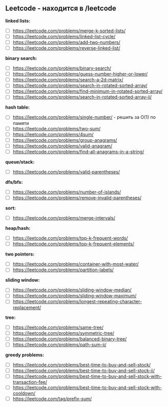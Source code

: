 ## Leetcode - находится в /leetcode

**linked lists:**
- [ ] https://leetcode.com/problems/merge-k-sorted-lists/
- [ ] https://leetcode.com/problems/linked-list-cycle/
- [ ] https://leetcode.com/problems/add-two-numbers/
- [ ] https://leetcode.com/problems/reverse-linked-list/

**binary search:**
- [ ] https://leetcode.com/problems/binary-search/
- [ ] https://leetcode.com/problems/guess-number-higher-or-lower/
- [ ] https://leetcode.com/problems/search-a-2d-matrix/
- [ ] https://leetcode.com/problems/search-in-rotated-sorted-array/
- [ ] https://leetcode.com/problems/find-minimum-in-rotated-sorted-array/
- [ ] https://leetcode.com/problems/search-in-rotated-sorted-array-ii/

**hash table:**
- [ ] https://leetcode.com/problems/single-number/ - решить за O(1) по памяти
- [ ] https://leetcode.com/problems/two-sum/
- [ ] https://leetcode.com/problems/4sum/
- [ ] https://leetcode.com/problems/group-anagrams/
- [ ] https://leetcode.com/problems/valid-anagram/
- [ ] https://leetcode.com/problems/find-all-anagrams-in-a-string/

**queue/stack:**
- [ ] https://leetcode.com/problems/valid-parentheses/

**dfs/bfs:**
- [ ] https://leetcode.com/problems/number-of-islands/
- [ ] https://leetcode.com/problems/remove-invalid-parentheses/

**sort:**
- [ ] https://leetcode.com/problems/merge-intervals/

**heap/hash:**
- [ ] https://leetcode.com/problems/top-k-frequent-words/
- [ ] https://leetcode.com/problems/top-k-frequent-elements/

**two pointers:**
- [ ] https://leetcode.com/problems/container-with-most-water/
- [ ] https://leetcode.com/problems/partition-labels/

**sliding window:**
- [ ] https://leetcode.com/problems/sliding-window-median/
- [ ] https://leetcode.com/problems/sliding-window-maximum/
- [ ] https://leetcode.com/problems/longest-repeating-character-replacement/

**tree:**
- [ ] https://leetcode.com/problems/same-tree/
- [ ] https://leetcode.com/problems/symmetric-tree/
- [ ] https://leetcode.com/problems/balanced-binary-tree/
- [ ] https://leetcode.com/problems/path-sum-ii/

**greedy problems:**
- [ ] https://leetcode.com/problems/best-time-to-buy-and-sell-stock/
- [ ] https://leetcode.com/problems/best-time-to-buy-and-sell-stock-ii/
- [ ] https://leetcode.com/problems/best-time-to-buy-and-sell-stock-with-transaction-fee/
- [ ] https://leetcode.com/problems/best-time-to-buy-and-sell-stock-with-cooldown/
- [ ] https://leetcode.com/tag/prefix-sum/
